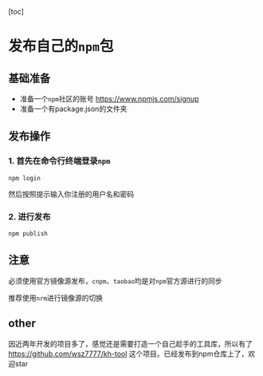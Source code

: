 [toc]

# 发布自己的`npm`包

## 基础准备

- 准备一个`npm`社区的账号 https://www.npmjs.com/signup
- 准备一个有package.json的文件夹

## 发布操作

### 1. 首先在命令行终端登录`npm`

```
npm login
```

然后按照提示输入你注册的用户名和密码

### 2. 进行发布

```
npm publish
```

## 注意

必须使用官方镜像源发布，`cnpm`、`taobao`均是对`npm`官方源进行的同步

推荐使用`nrm`进行镜像源的切换

## other

因近两年开发的项目多了，感觉还是需要打造一个自己趁手的工具库，所以有了 https://github.com/wsz7777/kh-tool 这个项目。已经发布到npm仓库上了，欢迎star